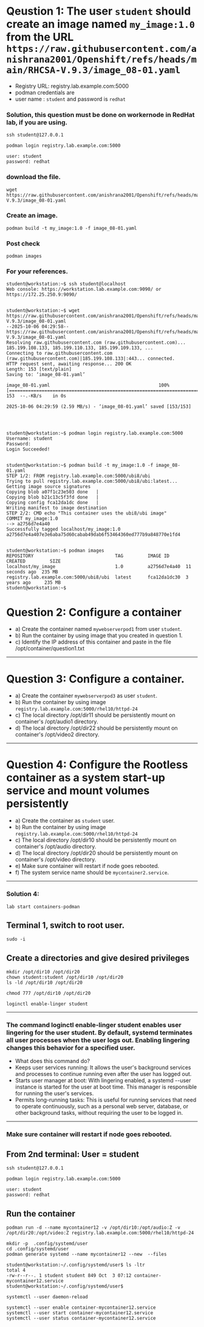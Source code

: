 # Qeustion 1: The user `student` should create an image named `my_image:1.0` from the URL `https://raw.githubusercontent.com/anishrana2001/Openshift/refs/heads/main/RHCSA-V.9.3/image_08-01.yaml`

- Registry URL: registry.lab.example.com:5000
- podman credentials are
- user name : `student` and password is `redhat`


### Solution, this question must be done on workernode in RedHat lab, if you are using.

```
ssh student@127.0.0.1
```
```
podman login registry.lab.example.com:5000
```
```
user: student
password: redhat
```
### download the file.
```
wget https://raw.githubusercontent.com/anishrana2001/Openshift/refs/heads/main/RHCSA-V.9.3/image_08-01.yaml
```

### Create an image.
```
podman build -t my_image:1.0 -f image_08-01.yaml
```

### Post check
```
podman images
```
### For your references.
```
student@workstation:~$ ssh student@localhost
Web console: https://workstation.lab.example.com:9090/ or https://172.25.250.9:9090/


student@workstation:~$ wget https://raw.githubusercontent.com/anishrana2001/Openshift/refs/heads/main/RHCSA-V.9.3/image_08-01.yaml
--2025-10-06 04:29:58--  https://raw.githubusercontent.com/anishrana2001/Openshift/refs/heads/main/RHCSA-V.9.3/image_08-01.yaml
Resolving raw.githubusercontent.com (raw.githubusercontent.com)... 185.199.108.133, 185.199.110.133, 185.199.109.133, ...
Connecting to raw.githubusercontent.com (raw.githubusercontent.com)|185.199.108.133|:443... connected.
HTTP request sent, awaiting response... 200 OK
Length: 153 [text/plain]
Saving to: ‘image_08-01.yaml’

image_08-01.yaml                                        100%[============================================================================================================================>]     153  --.-KB/s    in 0s      

2025-10-06 04:29:59 (2.59 MB/s) - ‘image_08-01.yaml’ saved [153/153]




student@workstation:~$ podman login registry.lab.example.com:5000
Username: student
Password: 
Login Succeeded!


student@workstation:~$ podman build -t my_image:1.0 -f image_08-01.yaml
STEP 1/2: FROM registry.lab.example.com:5000/ubi8/ubi
Trying to pull registry.lab.example.com:5000/ubi8/ubi:latest...
Getting image source signatures
Copying blob a07f1c23e503 done   | 
Copying blob b21c13c5f3fd done   | 
Copying config fca12da1dc done   | 
Writing manifest to image destination
STEP 2/2: CMD echo "This container uses the ubi8/ubi image"
COMMIT my_image:1.0
--> a2756d7e4a40
Successfully tagged localhost/my_image:1.0
a2756d7e4a407e3e6aba75d60cabab49dab6f53464360ed777b9a848770e1fd4


student@workstation:~$ podman images
REPOSITORY                              TAG         IMAGE ID      CREATED         SIZE
localhost/my_image                      1.0         a2756d7e4a40  11 seconds ago  235 MB
registry.lab.example.com:5000/ubi8/ubi  latest      fca12da1dc30  3 years ago     235 MB
student@workstation:~$
```

# Question 2: Configure a container 
- a) Create the container named `mywebserverpod1` from user `student`.
- b) Run the container by using image that you created in question 1.
- c) Identify the IP address of this container and paste in the file /opt/container/question1.txt
---
# Question 3: Configure a container.
- a) Create the container `mywebserverpod3` as user `student`.
- b) Run the container by using image `registry.lab.example.com:5000/rhel10/httpd-24`
- c) The local directory /opt/dir11 should be persistently mount on container's /opt/audio1 directory.
- d) The local directory /opt/dir22 should be persistently mount on container's /opt/video2 directory.
---

# Question 4: Configure the Rootless container as a system start-up service and mount volumes persistently
- a) Create the container as `student` user.
- b) Run the container by using image `registry.lab.example.com:5000/rhel10/httpd-24`
- c) The local directory /opt/dir10 should be persistently mount on container's /opt/audio directory.
- d) The local directory /opt/dir20 should be persistently mount on container's /opt/video directory.
- e) Make sure container will restart if node goes rebooted.
- f) The system service name should be `mycontainer2.service`.
---
### Solution 4: 
```
lab start containers-podman
```

## Terminal 1, switch to root user.
```
sudo -i
```
## Create a directories and give desired privileges
```
mkdir /opt/dir10 /opt/dir20
chown student:student /opt/dir10 /opt/dir20
ls -ld /opt/dir10 /opt/dir20

chmod 777 /opt/dir10 /opt/dir20
```
```
loginctl enable-linger student
```
---
### The command loginctl enable-linger student enables user lingering for the user student. By default, systemd terminates all user processes when the user logs out. Enabling lingering changes this behavior for a specified user. 
- What does this command do?
- Keeps user services running: It allows the user's background services and processes to continue running even after the user has logged out.
- Starts user manager at boot: With lingering enabled, a systemd --user instance is started for the user at boot time. This manager is responsible for running the user's services.
- Permits long-running tasks: This is useful for running services that need to operate continuously, such as a personal web server, database, or other background tasks, without requiring the user to be logged in.
---
### Make sure container will restart if node goes rebooted.


## From 2nd terminal: User = student
```
ssh student@127.0.0.1
```
```
podman login registry.lab.example.com:5000
```
```
user: student
password: redhat
```
## Run the container
```
podman run -d --name mycontainer12 -v /opt/dir10:/opt/audio:Z -v /opt/dir20:/opt/video:Z registry.lab.example.com:5000/rhel10/httpd-24
```
```
mkdir -p  .config/systemd/user
cd .config/systemd/user
podman generate systemd --name mycontainer12 --new  --files 
```
```
student@workstation:~/.config/systemd/user$ ls -ltr
total 4
-rw-r--r--. 1 student student 849 Oct  3 07:12 container-mycontainer12.service
student@workstation:~/.config/systemd/user$ 
```
```
systemctl --user daemon-reload 

```
```
systemctl --user enable container-mycontainer12.service
systemctl --user start container-mycontainer12.service
systemctl --user status container-mycontainer12.service
```
